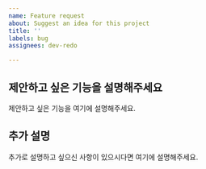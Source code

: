 ```yaml
---
name: Feature request
about: Suggest an idea for this project
title: ''
labels: bug
assignees: dev-redo

---
```


## 제안하고 싶은 기능을 설명해주세요
제안하고 싶은 기능을 여기에 설명해주세요.

## 추가 설명
추가로 설명하고 싶으신 사항이 있으시다면 여기에 설명해주세요.
